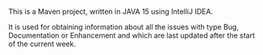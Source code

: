 This is a Maven project, written in JAVA 15 using IntelliJ IDEA.

It is used for obtaining information about all the issues with type Bug, Documentation or Enhancement and which are last updated after the start of the current week.

